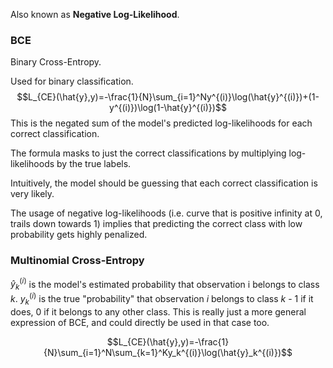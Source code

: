 Also known as **Negative Log-Likelihood**.

### BCE
Binary Cross-Entropy.

Used for binary classification.
$$L_{CE}(\hat{y},y)=-\frac{1}{N}\sum_{i=1}^Ny^{(i)}\log(\hat{y}^{(i)})+(1-y^{(i)})\log(1-\hat{y}^{(i)})$$
This is the negated sum of the model's predicted log-likelihoods for each correct classification.

The formula masks to just the correct classifications by multiplying log-likelihoods by the true labels.

Intuitively, the model should be guessing that each correct classification is very likely.

The usage of negative log-likelihoods (i.e. curve that is positive infinity at 0, trails down towards 1) implies that predicting the correct class with low probability gets highly penalized.


### Multinomial Cross-Entropy

$\hat{y}_k^{(i)}$ is the model's estimated probability that observation i belongs to class $k$.
$y_k^{(i)}$ is the true "probability" that observation $i$ belongs to class $k$ - 1 if it does, 0 if it belongs to any other class. 
This is really just a more general expression of BCE, and could directly be used in that case too.

$$L_{CE}(\hat{y},y)=-\frac{1}{N}\sum_{i=1}^N\sum_{k=1}^Ky_k^{(i)}\log(\hat{y}_k^{(i)})$$
